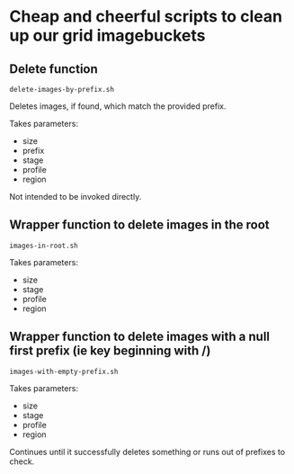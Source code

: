 # Cheap and cheerful scripts to clean up our grid imagebuckets

## Delete function
```
delete-images-by-prefix.sh
```
Deletes images, if found, which match the provided prefix.

Takes parameters:
  * size
  * prefix
  * stage
  * profile
  * region

Not intended to be invoked directly.

## Wrapper function to delete images in the root
```
images-in-root.sh
```

Takes parameters:
  * size
  * stage
  * profile
  * region

## Wrapper function to delete images with a null first prefix (ie key beginning with /)
```
images-with-empty-prefix.sh
```

Takes parameters:
  * size
  * stage
  * profile
  * region

Continues until it successfully deletes something or runs out of prefixes to check.
